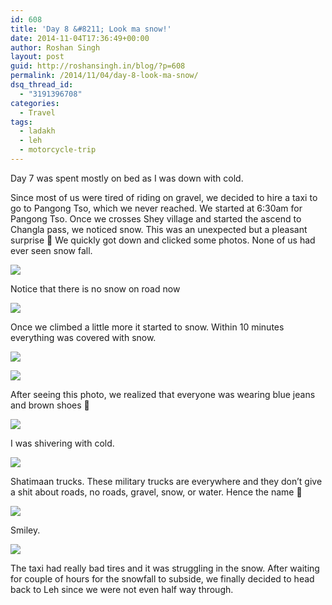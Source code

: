 ```yaml
---
id: 608
title: 'Day 8 &#8211; Look ma snow!'
date: 2014-11-04T17:36:49+00:00
author: Roshan Singh
layout: post
guid: http://roshansingh.in/blog/?p=608
permalink: /2014/11/04/day-8-look-ma-snow/
dsq_thread_id:
  - "3191396708"
categories:
  - Travel
tags:
  - ladakh
  - leh
  - motorcycle-trip
---
```

Day 7 was spent mostly on bed as I was down with cold.

Since most of us were tired of riding on gravel, we decided to hire a taxi to go to Pangong Tso, which we never reached. We started at 6:30am for Pangong Tso. Once we crosses Shey village and started the ascend to Changla pass, we noticed snow. This was an unexpected but a pleasant surprise 🙂 We quickly got down and clicked some photos. None of us had ever seen snow fall.

![](https://lh6.googleusercontent.com/-6ecGoyzdqJE/VCuavnWRc5I/AAAAAAAAHJ0/xm_JGIlPXZE/w967-h725-no/DSC01548.JPG)

Notice that there is no snow on road now

![](https://lh5.googleusercontent.com/-RPjCxmm3DP4/VCux4n0sJtI/AAAAAAAAHys/Ajb_-BmJ3_U/w1212-h682-no/DSC00921.JPG)

Once we climbed a little more it started to snow. Within 10 minutes everything was covered with snow.

![](https://lh5.googleusercontent.com/-8k1gP977F5U/VCux6E8M1uI/AAAAAAAAHy0/TU-sRYXZBtQ/w1212-h682-no/DSC00924.JPG)

![](https://lh5.googleusercontent.com/-tGZIZIj4ymE/VCux7VGBiTI/AAAAAAAAHzA/5RNlp8a8i2s/w1212-h682-no/DSC00925.JPG)

After seeing this photo, we realized that everyone was wearing blue jeans and brown shoes 🙂

![](https://lh6.googleusercontent.com/-Y6dXQze9xfE/VCux99e6ZSI/AAAAAAAAHzk/DDek-9L8aPc/w1212-h682-no/DSC00929.JPG)

I was shivering with cold.

![](https://lh5.googleusercontent.com/--i_70XWWeIo/VCuyGh88dKI/AAAAAAAAH08/wgSgLRtwjfc/w967-h725-no/DSC00939.JPG)

Shatimaan trucks. These military trucks are everywhere and they don&#8217;t give a shit about roads, no roads, gravel, snow, or water. Hence the name 🙂

![](https://lh6.googleusercontent.com/-GiqzxDYsLdg/VCuyIj9NDtI/AAAAAAAAH1I/axWo8B-hl-A/w1212-h682-no/DSC00942.JPG)

Smiley.

![](https://lh4.googleusercontent.com/-i7Ms2jhuCwU/VCua4Gl5IgI/AAAAAAAAHLE/JRdLcIGRBfs/w967-h725-no/DSC01563.JPG)

The taxi had really bad tires and it was struggling in the snow. After waiting for couple of hours for the snowfall to subside, we finally decided to head back to Leh since we were not even half way through.